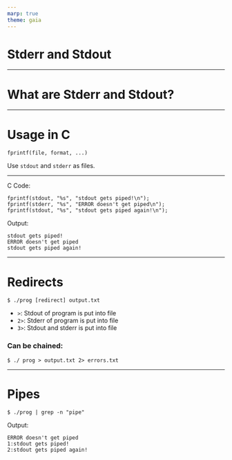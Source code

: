 ```yaml
---
marp: true
theme: gaia
---
```

<!-- _class: lead -->

# Stderr and Stdout

---

# What are Stderr and Stdout?

---

# Usage in C

`fprintf(file, format, ...)`

Use `stdout` and `stderr` as files.

---

C Code:
```
fprintf(stdout, "%s", "stdout gets piped!\n");
fprintf(stderr, "%s", "ERROR doesn't get piped\n");
fprintf(stdout, "%s", "stdout gets piped again!\n");
```

Output:
```
stdout gets piped!
ERROR doesn't get piped
stdout gets piped again!
```

---

# Redirects

`$ ./prog [redirect] output.txt`
* `>`: Stdout of program is put into file
* `2>`: Stderr of program is put into file
* `3>`: Stdout and stderr is put into file

### Can be chained:
`$ ./ prog > output.txt 2> errors.txt`

---

# Pipes

`$ ./prog | grep -n "pipe"`

Output:
```
ERROR doesn't get piped
1:stdout gets piped!
2:stdout gets piped again!
```